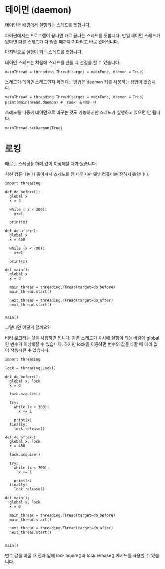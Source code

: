 # 데이먼 (daemon)
데이먼은 배경에서 실행되는 스레드를 뜻합니다.

파이썬에서는 프로그램이 끝나면 바로 끝나는 스레드를 뜻합니다. 만일 데이먼 스레드가 있다면 다른 스레드가 다 멈출 때까지 기다리고 바로 없어집니다.

마지막으로 실행이 되는 스레드를 뜻합니다.

데이먼 스레드는 처음에 스레드를 만들 떼 선정을 할 수 있습니다.

```
mainThread = threading.Thread(target = mainFunc, daemon = True)
```

스레드가 데이먼 스레드인지 확인하는 방법은 daemon 키를 사용하는 방법이 있습니다.

```
mainThread = threading.Thread(target = mainFunc, daemon = True)
print(mainThread.daemon) # True가 출력됩니다
```

스레드를 나중에 데이먼으로 바꾸는 것도 가능하지만 스레드가 실행하고 있으면 안 됩니다.

```
mainThread.setDaemon(True)
```

# 로킹
때로는 스레딩을 하며 값이 이상해질 때가 있습니다.

최신 컴퓨터는 더 좋아져서 스레드를 잘 다루지만 옛날 컴퓨터는 잘하지 못합니다.

```
import threading

def do_before():
  global x
  x = 0

  while ( x < 300):
    x+=1

  print(x)

def do_after():
  global x
  x = 450

  while (x < 700):
    x+=1

  print(x)

def main():
  global x
  x = 0

  main_thread = threading.Thread(target=do_before)
  main_thread.start()

  next_thread = threading.Thread(target=do_after)
  next_thread.start()


main()
```

그렇다면 어떻게 할까요?

비러 로크라는 것을 사용하면 됩니다. 가끔 스레드가 동시에 실행이 되는 바람에 global 한 변수가 이상해질 수 있습니다. 하지만 lock을 이용하면 변수의 값을 바꿀 때 에러 없이 작동시킬 수 있습니다.

```
import threading

lock = threading.Lock()

def do_before():
  global x, lock
  x = 0

  lock.acquire()

  try:
    while (x < 300):
      x += 1

    print(x)
  finally:
    lock.release()

def do_after():
  global x, lock
  x = 450

  lock.acquire()

  try:
    while (x < 700):
      x += 1

    print(x)
  finally:
    lock.release()

def main():
  global x, lock
  x = 0

  main_thread = threading.Thread(target=do_before)
  main_thread.start()

  next_thread = threading.Thread(target=do_after)
  next_thread.start()


main()
```

변수 값을 바꿀 때 전과 앞에 lock.aquire()과 lock.release() 메서드를 사용할 수 있습니다.
